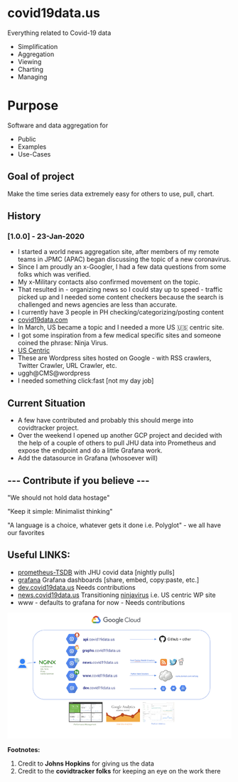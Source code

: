 # covid19data.us

Everything related to Covid-19 data

- Simplification
- Aggregation
- Viewing
- Charting
- Managing

# Purpose

Software and data aggregation for

- Public 
- Examples
- Use-Cases 

## Goal of project

Make the time series data extremely easy for others to use, pull, chart.

## History

### [1.0.0] - 23-Jan-2020

- I started a world news aggregation site, after members of my remote teams in JPMC (APAC)  began discussing the topic of a new coronavirus. 
- Since I am proudly an x-Googler, I had a few data questions from some folks which was verified. 
- My x-Military contacts also confirmed movement on the topic. 
- That resulted in - organizing news so I could stay up to speed - traffic picked up and I needed some content checkers because the search is challenged and news agencies are less than accurate. 
- I currently have 3 people in PH checking/categorizing/posting content
- [covid19data.com](https://covid19data.com)
- In March, US became a topic and I needed a more US :us: centric site. 
- I got some inspiration from a few medical specific sites and someone coined the phrase: Ninja Virus.
- [US Centric](https://ninjavirus.com)
- These are Wordpress sites hosted on Google - with RSS crawlers, Twitter Crawler, URL Crawler, etc. 
- uggh@CMS@wordpress 
- I needed something click:fast [not my day job]

## Current Situation

- A few have contributed and probably this should merge into covidtracker project. 
- Over the weekend I opened up another GCP project and decided with the help of a couple of others to pull JHU data into Prometheus and expose the endpoint and do a little Grafana work. 
- Add the datasource in Grafana (whosoever will)



## --- Contribute if you believe ---

"We should not hold data hostage"

"Keep it simple: Minimalist thinking"

"A language is a choice, whatever gets it done i.e. Polyglot" - we all have our favorites

## Useful LINKS:

- [prometheus-TSDB](api.covid19data.us) with JHU covid data [nightly pulls]
- [grafana](graphs.covid19data.us) Grafana dashboards [share, embed, copy:paste, etc.]
- [dev.covid19data.us](dev.covid19data.us) Needs contributions
- [news.covid19data.us](news.covid19data.us) Transitioning [ninjavirus](https://ninjavirus.com) i.e. US centric WP site
- www - defaults to grafana for now - Needs contributions

![](images/smaller_gcp_setup.png)

**Footnotes:**

1. Credit to **Johns Hopkins** for giving us the data
1. Credit to the **covidtracker folks** for keeping an eye on the work there